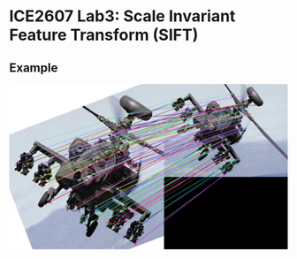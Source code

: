 # ICE2607 Lab3: Scale Invariant Feature Transform (SIFT)

## Example

![Example](results/3-mySIFT.png)